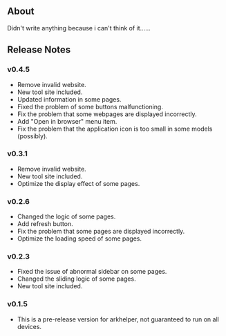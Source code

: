 ## About

Didn't write anything because i can't think of it......

## Release Notes

### v0.4.5

- Remove invalid website.
- New tool site included.
- Updated information in some pages.
- Fixed the problem of some buttons malfunctioning.
- Fix the problem that some webpages are displayed incorrectly.
- Add "Open in browser" menu item.
- Fix the problem that the application icon is too small in some models (possibly).

### v0.3.1

- Remove invalid website.
- New tool site included.
- Optimize the display effect of some pages.

### v0.2.6
- Changed the logic of some pages.
- Add refresh button.
- Fix the problem that some pages are displayed incorrectly.
- Optimize the loading speed of some pages.

### v0.2.3
- Fixed the issue of abnormal sidebar on some pages.
- Changed the sliding logic of some pages.
- New tool site included.

### v0.1.5
- This is a pre-release version for arkhelper, not guaranteed to run on all devices.
